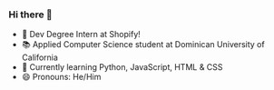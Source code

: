 ### Hi there 👋

- 🔭 Dev Degree Intern at Shopify!
- 📚 Applied Computer Science student at Dominican University of California
- 🌱 Currently learning Python, JavaScript, HTML & CSS
- 😄 Pronouns: He/Him
